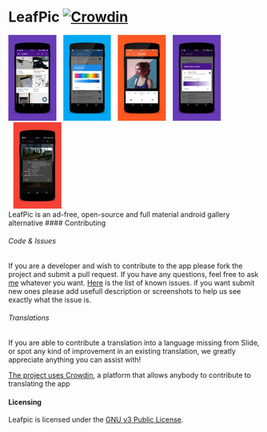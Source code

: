 # LeafPic [![Crowdin](https://d322cqt584bo4o.cloudfront.net/leafpic/localized.svg)](https://crowdin.com/project/leafpic)
<!--<img src="app/src/main/res/mipmap-xxhdpi/ic_launcher.png" align="left" > </br></br></br></br>-->

<div style="dispaly:flex;" >

<img  src="screenshots/1.png" width="19%" >
<img style="margin-left:10px;" src="screenshots/2.png" width="19%" >
<img style="margin-left:10px;" src="screenshots/3.png" width="19%" >
<img style="margin-left:10px;" src="screenshots/4.png" width="19%" >
<img style="margin-left:10px;" src="screenshots/5.png" width="19%" >

</div>
LeafPic is an ad-free, open-source and full material android gallery alternative
#### Contributing

###### Code & Issues
If you are a developer and wish to contribute to the app please fork the project
and submit a pull request.
If you have any questions, feel free to ask [me](mailto:dnld.sht@gmail.com) whatever you want.
[Here](https://github.com/DNLDsht/LeafPic/issues) is the list of known issues.
if you want submit new ones please add usefull description or screenshots to help us see exactly what the
issue is.

###### Translations
If you are able to contribute a translation into a language missing from Slide,
or spot any kind of improvement in an existing translation, we greatly
appreciate anything you can assist with!

[The project uses Crowdin](https://crowdin.com/project/leafpic), a platform that allows anybody to contribute to translating the app

#### Licensing
Leafpic is licensed under the [GNU v3 Public License](https://github.com/DNLDsht/LeafPic/blob/master/LICENSE).


